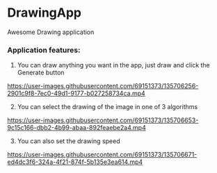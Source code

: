 # DrawingApp
Awesome Drawing application

### Application features:

1. You can draw anything you want in the app, just draw and click the Generate button

https://user-images.githubusercontent.com/69151373/135706256-2901c9f8-7ec0-49d1-9177-b027258734ca.mp4

2. You can select the drawing of the image in one of 3 algorithms

https://user-images.githubusercontent.com/69151373/135706653-9c15c166-dbb2-4b99-abaa-892feaebe2a4.mp4

3. You can also set the drawing speed

https://user-images.githubusercontent.com/69151373/135706671-ed4dc3f6-324a-4f21-874f-5b135e3ea614.mp4
